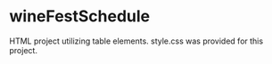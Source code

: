 # wineFestSchedule

HTML project utilizing table elements. style.css was provided for this project. 